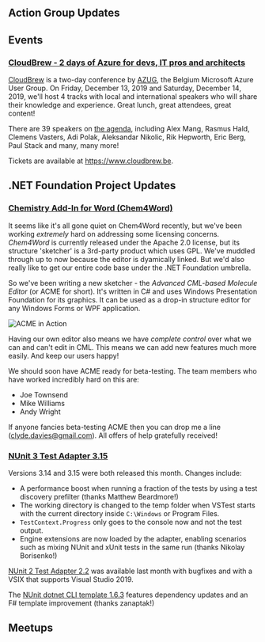 ## Action Group Updates

## Events

### [CloudBrew - 2 days of Azure for devs, IT pros and architects](https://www.cloudbrew.be)

[CloudBrew](https://www.cloudbrew.be) is a two-day conference by [AZUG](https://www.azug.be), the Belgium Microsoft Azure User Group. On  Friday, December 13, 2019 and Saturday, December 14, 2019, we'll host 4 tracks with local and international speakers who will share their knowledge and experience. Great lunch, great attendees, great content!

There are 39 speakers on [the agenda](https://www.cloudbrew.be/#agenda), including Alex Mang, Rasmus Hald, Clemens Vasters, Adi Polak, Aleksandar Nikolic, Rik Hepworth, Eric Berg, Paul Stack and many, many more!

Tickets are available at https://www.cloudbrew.be.

## .NET Foundation Project Updates
### [Chemistry Add-In for Word (Chem4Word)](https://www.chem4word.co.uk/)

It seems like it's all gone quiet on Chem4Word recently, but we've been working _extremely_ hard on addressing some licensing concerns.  _Chem4Word_ is currently released under the Apache 2.0 license, but its structure 'sketcher' is a 3rd-party product which uses GPL. We've muddled through up to now because the editor is dyamically linked. But we'd also really like to get our entire code base under the .NET Foundation umbrella.

So we've been writing a new sketcher - the _Advanced CML-based Molecule Editor_ (or ACME for short).  It's written in C# and uses Windows Presentation Foundation for its graphics.  It can be used as a drop-in structure editor for any Windows Forms or WPF application.

 ![ACME in Action](https://user-images.githubusercontent.com/10074162/62897078-5f8fcd00-bd4a-11e9-8068-e153788e579f.png)

Having our own editor also means we have _complete control_ over what we can and can't edit in CML.  This means we can add new features much more easily.  And keep our users happy!

We should soon have ACME ready for beta-testing.  The team members who have worked incredibly hard on this are:
- Joe Townsend
- Mike Williams
- Andy Wright

 If anyone fancies beta-testing ACME then you can drop me a line (clyde.davies@gmail.com).  All offers of help gratefully received!

### [NUnit 3 Test Adapter 3.15](https://github.com/nunit/docs/wiki/Adapter-Release-Notes#nunit3-test-adapter-for-visual-studio---version-315---august-23-2019)

Versions 3.14 and 3.15 were both released this month. Changes include:

- A performance boost when running a fraction of the tests by using a test discovery prefilter (thanks Matthew Beardmore!)
- The working directory is changed to the temp folder when VSTest starts with the current directory inside `C:\Windows` or Program Files.
- `TestContext.Progress` only goes to the console now and not the test output.
- Engine extensions are now loaded by the adapter, enabling scenarios such as mixing NUnit and xUnit tests in the same run (thanks Nikolay Borisenko!)

[NUnit 2 Test Adapter 2.2](https://github.com/nunit/docs/wiki/AdapterV2-Release-Notes#nunit-test-adapter-for-visual-studio---version-220---june-5-2019) was available last month with bugfixes and with a VSIX that supports Visual Studio 2019.

The [NUnit dotnet CLI template 1.6.3](https://github.com/nunit/dotnet-new-nunit/releases/tag/v1.6.3) features dependency updates and an F# template improvement (thanks zanaptak!)

## Meetups
